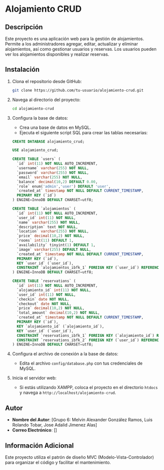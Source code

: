 # Alojamiento CRUD

## Descripción

Este proyecto es una aplicación web para la gestión de alojamientos. Permite a los administradores agregar, editar, actualizar y eliminar alojamientos, así como gestionar usuarios y reservas. Los usuarios pueden ver los alojamientos disponibles y realizar reservas.

## Instalación

1. Clona el repositorio desde GitHub:
    ```sh
    git clone https://github.com/tu-usuario/alojamiento-crud.git
    ```

2. Navega al directorio del proyecto:
    ```sh
    cd alojamiento-crud
    ```

3. Configura la base de datos:
    - Crea una base de datos en MySQL.
    - Ejecuta el siguiente script SQL para crear las tablas necesarias:

    ```sql
    CREATE DATABASE alojamiento_crud;

    USE alojamiento_crud;

    CREATE TABLE `users` (
      `id` int(11) NOT NULL AUTO_INCREMENT,
      `username` varchar(255) NOT NULL,
      `password` varchar(255) NOT NULL,
      `email` varchar(255) NOT NULL,
      `balance` decimal(10,2) DEFAULT 0.00,
      `role` enum('admin','user') DEFAULT 'user',
      `created_at` timestamp NOT NULL DEFAULT CURRENT_TIMESTAMP,
      PRIMARY KEY (`id`)
    ) ENGINE=InnoDB DEFAULT CHARSET=utf8;

    CREATE TABLE `alojamientos` (
      `id` int(11) NOT NULL AUTO_INCREMENT,
      `user_id` int(11) NOT NULL,
      `name` varchar(255) NOT NULL,
      `description` text NOT NULL,
      `location` varchar(255) NOT NULL,
      `price` decimal(10,2) NOT NULL,
      `rooms` int(11) DEFAULT 1,
      `availability` tinyint(1) DEFAULT 1,
      `image` varchar(255) DEFAULT NULL,
      `created_at` timestamp NOT NULL DEFAULT CURRENT_TIMESTAMP,
      PRIMARY KEY (`id`),
      KEY `user_id` (`user_id`),
      CONSTRAINT `alojamientos_ibfk_1` FOREIGN KEY (`user_id`) REFERENCES `users` (`id`) ON DELETE CASCADE
    ) ENGINE=InnoDB DEFAULT CHARSET=utf8;

    CREATE TABLE `reservations` (
      `id` int(11) NOT NULL AUTO_INCREMENT,
      `alojamiento_id` int(11) NOT NULL,
      `user_id` int(11) NOT NULL,
      `checkin` date NOT NULL,
      `checkout` date NOT NULL,
      `price` decimal(10,2) NOT NULL,
      `total_amount` decimal(10,2) NOT NULL,
      `created_at` timestamp NOT NULL DEFAULT CURRENT_TIMESTAMP,
      PRIMARY KEY (`id`),
      KEY `alojamiento_id` (`alojamiento_id`),
      KEY `user_id` (`user_id`),
      CONSTRAINT `reservations_ibfk_1` FOREIGN KEY (`alojamiento_id`) REFERENCES `alojamientos` (`id`) ON DELETE CASCADE,
      CONSTRAINT `reservations_ibfk_2` FOREIGN KEY (`user_id`) REFERENCES `users` (`id`) ON DELETE CASCADE
    ) ENGINE=InnoDB DEFAULT CHARSET=utf8;
    ```

4. Configura el archivo de conexión a la base de datos:
    - Edita el archivo `config/database.php` con tus credenciales de MySQL.

5. Inicia el servidor web:
    - Si estás utilizando XAMPP, coloca el proyecto en el directorio `htdocs` y navega a `http://localhost/alojamiento-crud`.

## Autor

- **Nombre del Autor**: [Grupo 6:
Melvin Alexander González Ramos, 
Luis Rolando Tobar, 
Jose Adalid Jimenez Alas]
- **Correo Electrónico**: []

## Información Adicional

Este proyecto utiliza el patrón de diseño MVC (Modelo-Vista-Controlador) para organizar el código y facilitar el mantenimiento.
